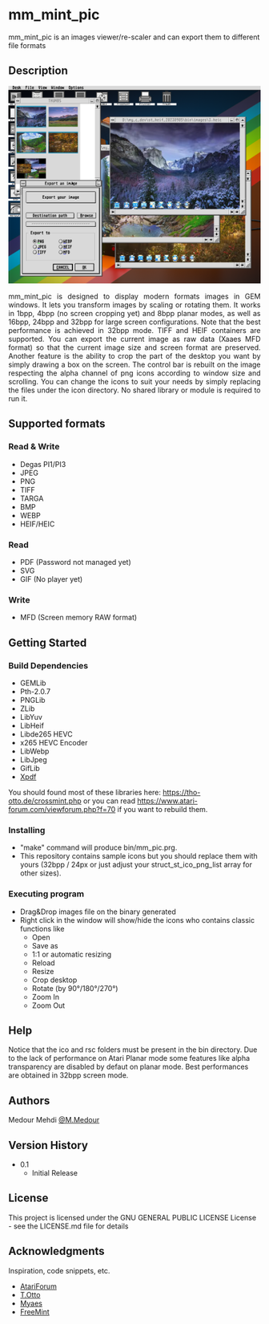 # mm_mint_pic
mm_mint_pic is an images viewer/re-scaler and can export them to different file formats

## Description

![Product Name Screen Shot][product-screenshot]
<div style="text-align: justify">
mm_mint_pic is designed to display modern formats images in GEM windows.
It lets you transform images by scaling or rotating them.
It works in 1bpp, 4bpp (no screen cropping yet) and 8bpp planar modes, as well as 16bpp, 24bpp and 32bpp for large screen configurations.
Note that the best performance is achieved in 32bpp mode.
TIFF and HEIF containers are supported.
You can export the current image as raw data (Xaaes MFD format) so that the current image size and screen format are preserved.
Another feature is the ability to crop the part of the desktop you want by simply drawing a box on the screen.
The control bar is rebuilt on the image respecting the alpha channel of png icons according to window size and scrolling.
You can change the icons to suit your needs by simply replacing the files under the icon directory.
No shared library or module is required to run it.
</div>

## Supported formats

### Read & Write
* Degas PI1/PI3
* JPEG 
* PNG
* TIFF
* TARGA
* BMP
* WEBP
* HEIF/HEIC

### Read
* PDF (Password not managed yet)
* SVG
* GIF (No player yet)

### Write
* MFD (Screen memory RAW format)

## Getting Started

### Build Dependencies

* GEMLib
* Pth-2.0.7
* PNGLib
* ZLib
* LibYuv
* LibHeif
* Libde265 HEVC
* x265 HEVC Encoder
* LibWebp
* LibJpeg
* GifLib
* [Xpdf](https://github.com/MedourMehdi/xpdf)

You should found most of these libraries here: https://tho-otto.de/crossmint.php or you can read https://www.atari-forum.com/viewforum.php?f=70 if you want to rebuild them.

### Installing

* "make" command will produce bin/mm_pic.prg.
* This repository contains sample icons but you should replace them with yours (32bpp / 24px or just adjust your struct_st_ico_png_list array for other sizes).

### Executing program

* Drag&Drop images file on the binary generated
* Right click in the window will show/hide the icons who contains classic functions like
    * Open
    * Save as
    * 1:1 or automatic resizing
    * Reload
    * Resize
    * Crop desktop
    * Rotate (by 90°/180°/270°)
    * Zoom In
    * Zoom Out

## Help

Notice that the ico and rsc folders must be present in the bin directory.
Due to the lack of performance on Atari Planar mode some features like alpha transparency are disabled by defaut on planar mode.
Best performances are obtained in 32bpp screen mode.

## Authors

Medour Mehdi
[@M.Medour](www.linkedin.com/in/mehdi-medour-2968b3b2)

## Version History

* 0.1
    * Initial Release

## License

This project is licensed under the GNU GENERAL PUBLIC LICENSE License - see the LICENSE.md file for details

## Acknowledgments

Inspiration, code snippets, etc.
* [AtariForum](https://www.atari-forum.com)
* [T.Otto](https://tho-otto.de/crossmint.php)
* [Myaes](http://myaes.lutece.net/)
* [FreeMint](https://freemint.github.io/)

[product-screenshot]: screenshot.png
